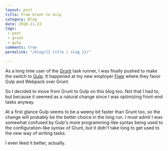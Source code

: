 ```yaml
---
layout: post
title: From Grunt to Gulp
category: Blog
date: 2018-11-23
tags:
 - post
 - grunt
 - gulp
comments: true
permalink: "/blog/{{ title | slug }}/"

---
```


As a long time user of the [Grunt](https://gruntjs.com) task runner, I was finally pushed to make the switch to [Gulp](https://gulpjs.com). It happened at my new employer [Fiwe](https://www.fiwe.com/se/) where they favor Gulp and Webpack over Grunt.

So I decided to move from Grunt to Gulp on this blog too. Not that I had to, but because it seemed as a natural change since I was optimizing front-end tasks anyway.

At a first glance Gulp seems to be a weeny bit faster than Grunt too, so the change will probably be the better choice in the long run. I must admit I was somewhat confused by Gulp's more programming-like syntax being used to the configuration-like syntax of Grunt, but it didn't take long to get used to the new way of writing tasks.

I even liked it better, actually.

